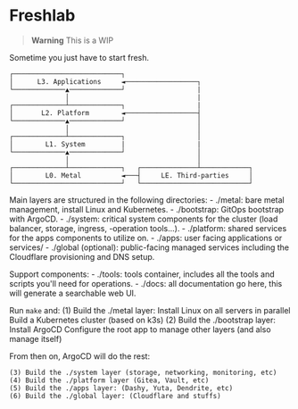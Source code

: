# Freshlab


> **Warning**
> This is a WIP

Sometime you just have to start fresh. 

```shell
┌───────────────────────────┐
│      L3. Applications     ◄──────────────────┐
└─────────────▲─────────────┘                  |
              │                                |
┌─────────────┴─────────────┐                  |
│       L2. Platform        ◄──────────────────┤
└─────────────▲─────────────┘                  │
              │                                │
┌─────────────┴─────────────┐                  │
│        L1. System         |                  |
└─────────────▲─────────────┘                  │
              │                                │
┌─────────────┴─────────────┐   ┌──────────────┴────────────┐
│        L0. Metal          ◄───┤     LE. Third-parties     │
└───────────────────────────┘   └───────────────────────────┘
```

Main layers are structured in the following directories:
    - ./metal: bare metal management, install Linux and Kubernetes.
    - ./bootstrap: GitOps bootstrap with ArgoCD.
    - ./system: critical system components for the cluster (load balancer, storage, ingress, -operation tools...).
    - ./platform: shared services for the apps components to utilize on.
    - ./apps: user facing applications or services/
    - ./global (optional): public-facing managed services including the Cloudflare provisioning and DNS setup.

Support components:
    - ./tools: tools container, includes all the tools and scripts you'll need for operations.
    - ./docs: all documentation go here, this will generate a searchable web UI.


Run `make` and:
    (1) Build the ./metal layer:
        Install Linux on all servers in parallel
        Build a Kubernetes cluster (based on k3s)
    (2) Build the ./bootstrap layer:
        Install ArgoCD
        Configure the root app to manage other layers (and also manage itself)

From then on, ArgoCD will do the rest:

    (3) Build the ./system layer (storage, networking, monitoring, etc)
    (4) Build the ./platform layer (Gitea, Vault, etc)
    (5) Build the ./apps layer: (Dashy, Yuta, Dendrite, etc)
    (6) Build the ./global layer: (Cloudflare and stuffs)
